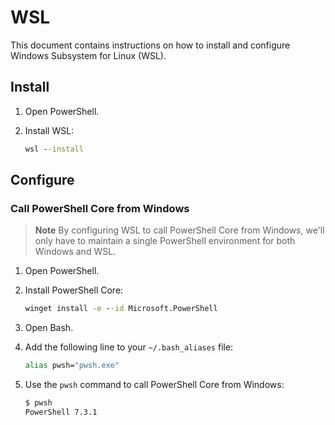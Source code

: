 # WSL

This document contains instructions on how to install and configure Windows Subsystem for Linux (WSL).

## Install

1. Open PowerShell.

1. Install WSL:

    ```cmd
    wsl --install
    ```

## Configure

### Call PowerShell Core from Windows

> **Note** By configuring WSL to call PowerShell Core from Windows, we'll only have to maintain a single PowerShell environment for both Windows and WSL.

1. Open PowerShell.

1. Install PowerShell Core:

    ```cmd
    winget install -e --id Microsoft.PowerShell
    ```

1. Open Bash.

1. Add the following line to your `~/.bash_aliases` file:

    ```bash
    alias pwsh="pwsh.exe"
    ```

1. Use the `pwsh` command to call PowerShell Core from Windows:

    ```bash
    $ pwsh
    PowerShell 7.3.1
    ```
